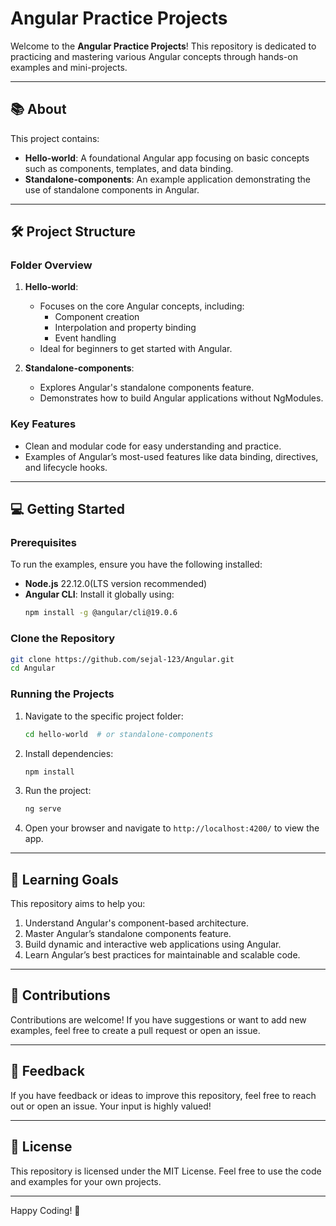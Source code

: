 # Angular Practice Projects

Welcome to the **Angular Practice Projects**! This repository is dedicated to practicing and mastering various Angular concepts through hands-on examples and mini-projects.

---

## 📚 About

This project contains:
- **Hello-world**: A foundational Angular app focusing on basic concepts such as components, templates, and data binding.
- **Standalone-components**: An example application demonstrating the use of standalone components in Angular.

---

## 🛠️ Project Structure

### Folder Overview
1. **Hello-world**:
   - Focuses on the core Angular concepts, including:
     - Component creation
     - Interpolation and property binding
     - Event handling
   - Ideal for beginners to get started with Angular.

2. **Standalone-components**:
   - Explores Angular's standalone components feature.
   - Demonstrates how to build Angular applications without NgModules.

### Key Features
- Clean and modular code for easy understanding and practice.
- Examples of Angular’s most-used features like data binding, directives, and lifecycle hooks.

---

## 💻 Getting Started

### Prerequisites
To run the examples, ensure you have the following installed:
- **Node.js** 22.12.0(LTS version recommended)
- **Angular CLI**: Install it globally using:
  ```bash
  npm install -g @angular/cli@19.0.6
  ```

### Clone the Repository
```bash
git clone https://github.com/sejal-123/Angular.git
cd Angular
```

### Running the Projects
1. Navigate to the specific project folder:
   ```bash
   cd hello-world  # or standalone-components
   ```
2. Install dependencies:
   ```bash
   npm install
   ```
3. Run the project:
   ```bash
   ng serve
   ```
4. Open your browser and navigate to `http://localhost:4200/` to view the app.

---

## 📖 Learning Goals

This repository aims to help you:
1. Understand Angular's component-based architecture.
2. Master Angular’s standalone components feature.
3. Build dynamic and interactive web applications using Angular.
4. Learn Angular’s best practices for maintainable and scalable code.

---

## 🤝 Contributions

Contributions are welcome! If you have suggestions or want to add new examples, feel free to create a pull request or open an issue.

---

## 📢 Feedback

If you have feedback or ideas to improve this repository, feel free to reach out or open an issue. Your input is highly valued!

---

## 📜 License

This repository is licensed under the MIT License. Feel free to use the code and examples for your own projects.

---

Happy Coding! 🚀

